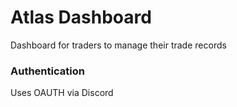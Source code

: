 # Atlas Dashboard

Dashboard for traders to manage their trade records

### Authentication
Uses OAUTH via Discord
